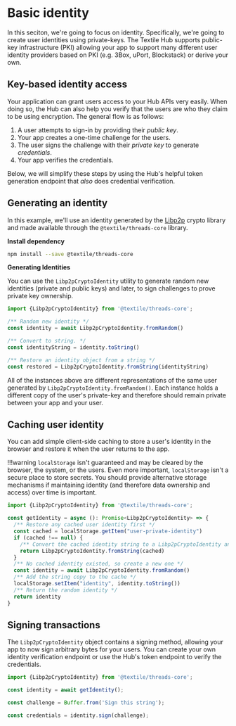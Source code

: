 # Basic identity

In this seciton, we're going to focus on identity. Specifically, we're going to create user identities using private-keys. The Textile Hub supports public-key infrastructure (PKI) allowing your app to support many different user identity providers based on PKI (e.g. 3Box, uPort, Blockstack) or derive your own.

## Key-based identity access

Your application can grant users access to your Hub APIs very easily. When doing so, the Hub can also help you verify that the users are who they claim to be using encryption. The general flow is as follows:

1. A user attempts to sign-in by providing their _public key_.
2. Your app creates a one-time challenge for the users.
3. The user signs the challenge with their _private key_ to generate _credentials_.
4. Your app verifies the credentials.

Below, we will simplify these steps by using the Hub's helpful token generation endpoint that _also_ does credential verification.

## Generating an identity

In this example, we'll use an identity generated by the [Libp2p](https://libp2p.io) crypto library and made available through the `@textile/threads-core` library.

**Install dependency**

```bash
npm install --save @textile/threads-core
```

**Generating Identities**

You can use the `Libp2pCryptoIdentity` utility to generate random new identities (private and public keys) and later, to sign challenges to prove private key ownership.

```typescript
import {Libp2pCryptoIdentity} from '@textile/threads-core';

/** Random new identity */
const identity = await Libp2pCryptoIdentity.fromRandom()

/** Convert to string. */
const identityString = identity.toString()

/** Restore an identity object from a string */
const restored = Libp2pCryptoIdentity.fromString(identityString)
```

All of the instances above are different representations of the same user generated by `Libp2pCryptoIdentity.fromRandom()`. Each instance holds a different copy of the user's private-key and therefore should remain private between your app and your user.

## Caching user identity

You can add simple client-side caching to store a user's identity in the browser and restore it when the user returns to the app.

!!!warning
    `localStorage` isn't guaranteed and may be cleared by the browser, the system, or the users. Even more important, `localStorage` isn't a secure place to store secrets. You should provide alternative storage mechanisms if maintaining identity (and therefore data ownership and access) over time is important.

```typescript
import {Libp2pCryptoIdentity} from '@textile/threads-core';

const getIdentity = async (): Promise<Libp2pCryptoIdentity> => {
  /** Restore any cached user identity first */
  const cached = localStorage.getItem("user-private-identity")
  if (cached !== null) {
    /** Convert the cached identity string to a Libp2pCryptoIdentity and return */
    return Libp2pCryptoIdentity.fromString(cached)
  }
  /** No cached identity existed, so create a new one */
  const identity = await Libp2pCryptoIdentity.fromRandom()
  /** Add the string copy to the cache */
  localStorage.setItem("identity", identity.toString())
  /** Return the random identity */
  return identity
}
```

## Signing transactions

The `Libp2pCryptoIdentity` object contains a signing method, allowing your app to now sign arbitrary bytes for your users. You can create your own identity verification endpoint or use the Hub's token endpoint to verify the credentials.

```typescript
import {Libp2pCryptoIdentity} from '@textile/threads-core';

const identity = await getIdentity();

const challenge = Buffer.from('Sign this string');

const credentials = identity.sign(challenge);
```

<br />